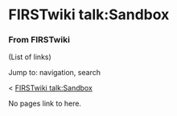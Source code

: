 # FIRSTwiki talk:Sandbox

### From FIRSTwiki

(List of links)

Jump to: navigation, search

&lt; [FIRSTwiki
talk:Sandbox](/index.php?title=FIRSTwiki_talk:Sandbox&redirect=no "FIRSTwiki
talk:Sandbox" )  

No pages link to here.

